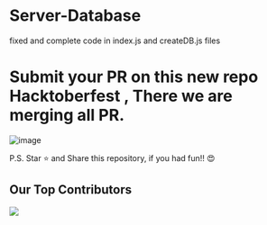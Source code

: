 # Server-Database

fixed and complete code in index.js and createDB.js files

# Submit your PR on this new repo Hacktoberfest , There we are merging all PR.
![image](https://github.com/GayanKod/Server-Database/assets/65016185/ecee1215-7ebd-45f7-b677-04a929e397be)

P.S. Star ⭐ and Share this repository, if you had fun!! 😍

## Our Top Contributors 
<p align="left"><a href="https://github.com/lyrenuka/Server-Database/graphs/contributors">
  <img src="https://contributors-img.web.app/image?repo=lyrenuka/Server-Database" />
</a></p>
